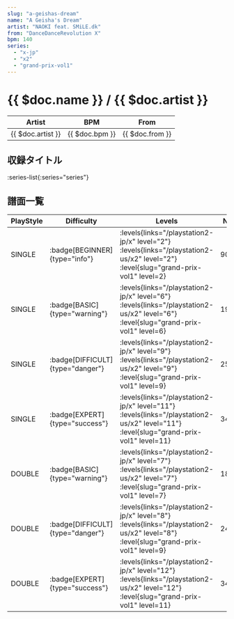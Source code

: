 ```yaml
---
slug: "a-geishas-dream"
name: "A Geisha's Dream"
artist: "NAOKI feat. SMiLE.dk"
from: "DanceDanceRevolution X"
bpm: 140
series:
  - "x-jp"
  - "x2"
  - "grand-prix-vol1"
---
```


# {{ $doc.name }} / {{ $doc.artist }}

|Artist|BPM|From|
|------|---|----|
|{{ $doc.artist }}|{{ $doc.bpm }}|{{ $doc.from }}|

## 収録タイトル

:series-list{:series="series"}

## 譜面一覧

|PlayStyle|Difficulty|Levels|Notes|Movie|
|---------|----------|------|-----|-----|
|SINGLE| :badge[BEGINNER]{type="info"}| :levels{links="/playstation2-jp/x" level="2"} :levels{links="/playstation2-us/x2" level="2"} :level{slug="grand-prix-vol1" level=2}|90/0||
|SINGLE| :badge[BASIC]{type="warning"}| :levels{links="/playstation2-jp/x" level="6"} :levels{links="/playstation2-us/x2" level="6"} :level{slug="grand-prix-vol1" level=6}|192/10||
|SINGLE| :badge[DIFFICULT]{type="danger"}| :levels{links="/playstation2-jp/x" level="9"} :levels{links="/playstation2-us/x2" level="9"} :level{slug="grand-prix-vol1" level=9}|254/30||
|SINGLE| :badge[EXPERT]{type="success"}| :levels{links="/playstation2-jp/x" level="11"} :levels{links="/playstation2-us/x2" level="11"} :level{slug="grand-prix-vol1" level=11}|340/30||
|DOUBLE| :badge[BASIC]{type="warning"}| :levels{links="/playstation2-jp/x" level="7"} :levels{links="/playstation2-us/x2" level="7"} :level{slug="grand-prix-vol1" level=7}|188/8||
|DOUBLE| :badge[DIFFICULT]{type="danger"}| :levels{links="/playstation2-jp/x" level="8"} :levels{links="/playstation2-us/x2" level="8"} :level{slug="grand-prix-vol1" level=9}|240/10||
|DOUBLE| :badge[EXPERT]{type="success"}| :levels{links="/playstation2-jp/x" level="12"} :levels{links="/playstation2-us/x2" level="12"} :level{slug="grand-prix-vol1" level=11}|341/16||
